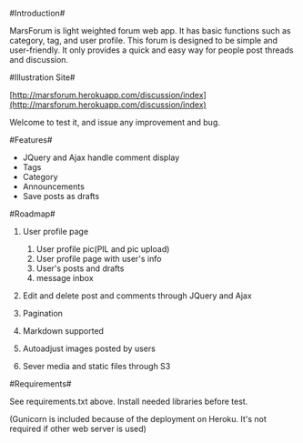 #Introduction#

MarsForum is light weighted forum web app. It has basic functions such as category, tag, and user profile. This forum is designed to be simple and user-friendly. It only provides a quick and easy way for people post threads and discussion.

#Illustration Site#

[http://marsforum.herokuapp.com/discussion/index](http://marsforum.herokuapp.com/discussion/index)

Welcome to test it, and issue any improvement and bug.

#Features#

+	JQuery and Ajax handle comment display
+	Tags
+	Category
+	Announcements
+	Save posts as drafts

#Roadmap#

1.	User profile page
	
	1.	User profile pic(PIL and pic upload)
	2.	User profile page with user's info
	3.	User's posts and drafts
	4.	message inbox

2.	Edit and delete post and comments through JQuery and Ajax

3.	Pagination

4.	Markdown supported

5.	Autoadjust images posted by users

6.	Sever media and static files through S3

#Requirements#

See requirements.txt above. Install needed libraries before test.

(Gunicorn is included because of the deployment on Heroku. It's not required if other web server is used)